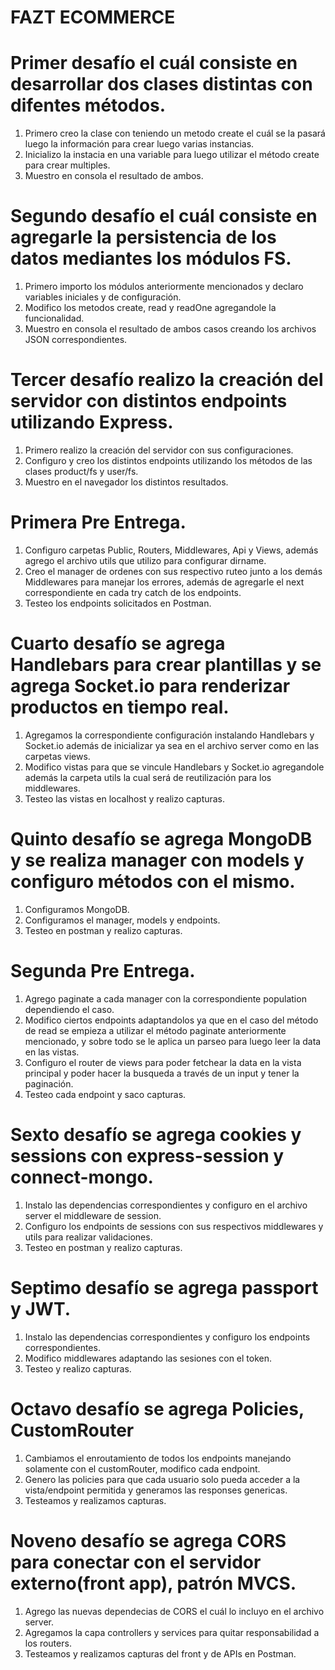 # FAZT ECOMMERCE

# Primer desafío el cuál consiste en desarrollar dos clases distintas con difentes métodos.

1. Primero creo la clase con teniendo un metodo create el cuál se la pasará luego la información para crear luego varias instancias.
2. Inicializo la instacia en una variable para luego utilizar el método create para crear multiples.
3. Muestro en consola el resultado de ambos.

# Segundo desafío el cuál consiste en agregarle la persistencia de los datos mediantes los módulos FS.

1. Primero importo los módulos anteriormente mencionados y declaro variables iniciales y de configuración.
2. Modifico los metodos create, read y readOne agregandole la funcionalidad.
3. Muestro en consola el resultado de ambos casos creando los archivos JSON correspondientes.

# Tercer desafío realizo la creación del servidor con distintos endpoints utilizando Express.

1. Primero realizo la creación del servidor con sus configuraciones.
2. Configuro y creo los distintos endpoints utilizando los métodos de las clases product/fs y user/fs.
3. Muestro en el navegador los distintos resultados.

# Primera Pre Entrega.

1. Configuro carpetas Public, Routers, Middlewares, Api y Views, además agrego el archivo utils que utilizo para configurar dirname.
2. Creo el manager de ordenes con sus respectivo ruteo junto a los demás Middlewares para manejar los errores, además de agregarle el next correspondiente en cada try catch de los endpoints.
3. Testeo los endpoints solicitados en Postman.

# Cuarto desafío se agrega Handlebars para crear plantillas y se agrega Socket.io para renderizar productos en tiempo real.

1. Agregamos la correspondiente configuración instalando Handlebars y Socket.io además de inicializar ya sea en el archivo server como en las carpetas views.
2. Modifico vistas para que se vincule Handlebars y Socket.io agregandole además la carpeta utils la cual será de reutilización para los middlewares.
3. Testeo las vistas en localhost y realizo capturas.

# Quinto desafío se agrega MongoDB y se realiza manager con models y configuro métodos con el mismo.

1. Configuramos MongoDB.
2. Configuramos el manager, models y endpoints.
3. Testeo en postman y realizo capturas.

# Segunda Pre Entrega.

1. Agrego paginate a cada manager con la correspondiente population dependiendo el caso.
2. Modifico ciertos endpoints adaptandolos ya que en el caso del método de read se empieza a utilizar el método paginate anteriormente mencionado, y sobre todo se le aplica un parseo para luego leer la data en las vistas.
3. Configuro el router de views para poder fetchear la data en la vista principal y poder hacer la busqueda a través de un input y tener la paginación.
4. Testeo cada endpoint y saco capturas.

# Sexto desafío se agrega cookies y sessions con express-session y connect-mongo.

1. Instalo las dependencias correspondientes y configuro en el archivo server el middleware de session.
2. Configuro los endpoints de sessions con sus respectivos middlewares y utils para realizar validaciones.
3. Testeo en postman y realizo capturas.

# Septimo desafío se agrega passport y JWT.

1. Instalo las dependencias correspondientes y configuro los endpoints correspondientes.
2. Modifico middlewares adaptando las sesiones con el token.
3. Testeo y realizo capturas.

# Octavo desafío se agrega Policies, CustomRouter

1. Cambiamos el enroutamiento de todos los endpoints manejando solamente con el customRouter, modifico cada endpoint.
2. Genero las policies para que cada usuario solo pueda acceder a la vista/endpoint permitida y generamos las responses genericas.
3. Testeamos y realizamos capturas.

# Noveno desafío se agrega CORS para conectar con el servidor externo(front app), patrón MVCS.

1. Agrego las nuevas dependecias de CORS el cuál lo incluyo en el archivo server.
2. Agregamos la capa controllers y services para quitar responsabilidad a los routers.
3. Testeamos y realizamos capturas del front y de APIs en Postman.
